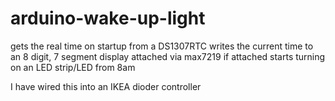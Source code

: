 # arduino-wake-up-light

gets the real time on startup from a DS1307RTC
writes the current time to an 8 digit, 7 segment display attached via max7219 if attached
starts turning on an LED strip/LED from 8am

I have wired this into an IKEA dioder controller
